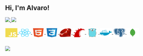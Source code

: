 ## Hi, I'm Alvaro!
 <div>
  <a href="https://github.com/ajalvarez89">
  <img height="160em" src="https://github-readme-stats-sigma-five.vercel.app/api?username=ajalvarez89&show_icons=true&count_private=true&theme=radical&include_all_commits=true"/>
  <img height="160em" src="https://github-readme-stats-sigma-five.vercel.app/api/top-langs/?username=ajalvarez89&layout=compact&langs_count=10&theme=radical"/>
</div>

<div style="display: inline_block"><br>
  <img align="center" alt="alvaro-Js" height="30" width="40" src="https://raw.githubusercontent.com/devicons/devicon/master/icons/javascript/javascript-plain.svg">
  <img align="center" alt="alvaro-React" height="30" width="40" src="https://raw.githubusercontent.com/devicons/devicon/master/icons/react/react-original.svg">
  <img align="center" alt="alvaro-HTML" height="30" width="40" src="https://raw.githubusercontent.com/devicons/devicon/master/icons/html5/html5-original.svg">
  <img align="center" alt="alvaro-CSS" height="30" width="40" src="https://raw.githubusercontent.com/devicons/devicon/master/icons/css3/css3-original.svg">
  <img align="center" alt="alvaro-ruby" height="30" width="40" src="https://raw.githubusercontent.com/devicons/devicon/master/icons/ruby/ruby-original.svg">
  <img align="center" alt="alvaro-ruby" height="30" width="40" src="https://raw.githubusercontent.com/devicons/devicon/master/icons/rails/rails-plain.svg">
  <img align="center" alt="alvaro-go" height="30" width="40" src="https://raw.githubusercontent.com/devicons/devicon/master/icons/go/go-original.svg">
  <img align="center" alt="alvaro-go" height="30" width="40" src="https://raw.githubusercontent.com/devicons/devicon/master/icons/docker/docker-plain.svg">
  <img align="center" alt="alvaro-go" height="30" width="40" src="https://raw.githubusercontent.com/devicons/devicon/master/icons/postgresql/postgresql-plain.svg">
  <img align="center" alt="alvaro-go" height="30" width="40" src="https://raw.githubusercontent.com/devicons/devicon/master/icons/mongodb/mongodb-plain.svg">
</div>

  ##

<div>
  <a href="https://www.linkedin.com/in/ajalvarez-dev" target="_blank"><img src="https://img.shields.io/badge/-LinkedIn-%230077B5?style=for-the-badge&logo=linkedin&logoColor=white" target="_blank"></a>
</div>
